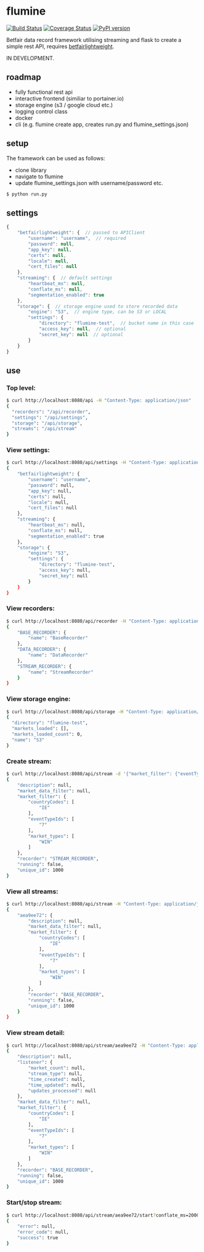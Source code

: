 # flumine

[![Build Status](https://travis-ci.org/liampauling/flumine.svg?branch=master)](https://travis-ci.org/liampauling/flumine) [![Coverage Status](https://coveralls.io/repos/github/liampauling/flumine/badge.svg?branch=master)](https://coveralls.io/github/liampauling/flumine?branch=master) [![PyPI version](https://badge.fury.io/py/flumine.svg)](https://pypi.python.org/pypi/flumine)


Betfair data record framework utilising streaming and flask to create a simple rest API, requires [betfairlightweight](https://github.com/liampauling/betfairlightweight).

IN DEVELOPMENT.

## roadmap

- fully functional rest api
- interactive frontend (similiar to portainer.io)
- storage engine (s3 / google cloud etc.)
- logging control class
- docker
- cli (e.g. flumine create app, creates run.py and flumine_settings.json)

## setup

The framework can be used as follows:

- clone library
- navigate to flumine
- update flumine_settings.json with username/password etc.

```bash
$ python run.py
```

## settings
```javascript
{
    "betfairlightweight": {  // passed to APIClient
        "username": "username",  // required
        "password": null,
        "app_key": null,
        "certs": null,
        "locale": null,
        "cert_files": null
    },
    "streaming": {  // default settings
        "heartbeat_ms": null,
        "conflate_ms": null,
        "segmentation_enabled": true
    },
    "storage": {  // storage engine used to store recorded data
        "engine": "S3",  // engine type, can be S3 or LOCAL
        "settings": {
            "directory": "flumine-test",  // bucket name in this case
            "access_key": null,  // optional
            "secret_key": null  // optional
        }
    }
}
```

## use

### Top level:
```bash
$ curl http://localhost:8080/api -H "Content-Type: application/json"
{
  "recorders": "/api/recorder",
  "settings": "/api/settings",
  "storage": "/api/storage",
  "streams": "/api/stream"
}
```

### View settings:
```bash
$ curl http://localhost:8080/api/settings -H "Content-Type: application/json"
{
    "betfairlightweight": {
        "username": "username",
        "password": null,
        "app_key": null,
        "certs": null,
        "locale": null,
        "cert_files": null
    },
    "streaming": {
        "heartbeat_ms": null,
        "conflate_ms": null,
        "segmentation_enabled": true
    },
    "storage": {
        "engine": "S3",
        "settings": {
            "directory": "flumine-test",
            "access_key": null,
            "secret_key": null
        }
    }
}
```

### View recorders:
```bash
$ curl http://localhost:8080/api/recorder -H "Content-Type: application/json"
{
    "BASE_RECORDER": {
        "name": "BaseRecorder"
    },
    "DATA_RECORDER": {
        "name": "DataRecorder"
    },
    "STREAM_RECORDER": {
        "name": "StreamRecorder"
    }
}
```

### View storage engine:
```bash
$ curl http://localhost:8080/api/storage -H "Content-Type: application/json"
{
  "directory": "flumine-test",
  "markets_loaded": [],
  "markets_loaded_count": 0,
  "name": "S3"
}
```

### Create stream:
```bash
$ curl http://localhost:8080/api/stream -d '{"market_filter": {"eventTypeIds":["7"], "countryCodes":["IE"], "market_types":["WIN"]}, "recorder": "STREAM_RECORDER"}' -X POST -v -H "Content-Type: application/json"
{
    "description": null,
    "market_data_filter": null,
    "market_filter": {
        "countryCodes": [
            "IE"
        ],
        "eventTypeIds": [
            "7"
        ],
        "market_types": [
            "WIN"
        ]
    },
    "recorder": "STREAM_RECORDER",
    "running": false,
    "unique_id": 1000
}
```

### View all streams:
```bash
$ curl http://localhost:8080/api/stream -H "Content-Type: application/json"
{
    "aea9ee72": {
        "description": null,
        "market_data_filter": null,
        "market_filter": {
            "countryCodes": [
                "IE"
            ],
            "eventTypeIds": [
                "7"
            ],
            "market_types": [
                "WIN"
            ]
        },
        "recorder": "BASE_RECORDER",
        "running": false,
        "unique_id": 1000
    }
}
```

### View stream detail:
```bash
$ curl http://localhost:8080/api/stream/aea9ee72 -H "Content-Type: application/json"
{
    "description": null,
    "listener": {
        "market_count": null,
        "stream_type": null,
        "time_created": null,
        "time_updated": null,
        "updates_processed": null
    },
    "market_data_filter": null,
    "market_filter": {
        "countryCodes": [
            "IE"
        ],
        "eventTypeIds": [
            "7"
        ],
        "market_types": [
            "WIN"
        ]
    },
    "recorder": "BASE_RECORDER",
    "running": false,
    "unique_id": 1000
}
```

### Start/stop stream:
```bash
$ curl http://localhost:8080/api/stream/aea9ee72/start?conflate_ms=2000 -H "Content-Type: application/json"
{
    "error": null,
    "error_code": null,
    "success": true
}
```
